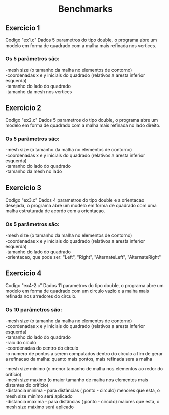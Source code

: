 <div align="center">
  <h1 align="center">Benchmarks</h1>
  <p align="center"></p>
</div>





## Exercício 1
 Codigo "ex1.c"
 Dados 5 parametros do tipo double, o programa abre um modelo em forma de quadrado com a malha mais refinada nos vertices.
 
 ### Os 5 parâmetros são: 
 
 -mesh size (o tamanho da malha no elementos de contorno)<br/>
 -coordenadas x e y iniciais do quadrado (relativos a aresta inferior esquerda)<br/>
 -tamanho do lado do quadrado<br/>
 -tamanho da mesh nos vertices<br/>
 
 
## Exercício 2
 Codigo "ex2.c"
 Dados 5 parametros do tipo double, o programa abre um modelo em forma de quadrado com a malha mais refinada no lado direito.
 
 ### Os 5 parâmetros são: 
 
 -mesh size (o tamanho da malha no elementos de contorno)<br/>
 -coordenadas x e y iniciais do quadrado (relativos a aresta inferior esquerda)<br/>
 -tamanho do lado do quadrado<br/>
 -tamanho da mesh no lado<br/>
 
## Exercício 3
 Codigo "ex3.c"
 Dados 4 parametros do tipo double e a orientacao desejada, o programa abre um modelo em forma de quadrado com uma malha estruturada de acordo com a orientacao. 
 
 ### Os 5 parâmetros são: 
 
 -mesh size (o tamanho da malha no elementos de contorno)<br/>
 -coordenadas x e y iniciais do quadrado (relativos a aresta inferior esquerda)<br/>
 -tamanho do lado do quadrado<br/>
 -orientacao, que pode ser: "Left", "Right", "AlternateLeft", "AlternateRight"<br/>
 
 ## Exercício 4
 Codigo "ex4-2.c"
 Dados 11 parametros do tipo double, o programa abre um modelo em forma de quadrado com um circulo vazio e a malha mais refinada nos arredores do circulo. 
 
 ### Os 10 parâmetros são: 
 
 -mesh size (o tamanho da malha no elementos de contorno)<br/>
 -coordenadas x e y iniciais do quadrado (relativos a aresta inferior esquerda)<br/>
 -tamanho do lado do quadrado<br/>
 -raio do ciculo<br/>
 -coordenadas do centro do circulo<br/>
 -o numero de pontos a serem computados dentro do círculo a fim de gerar a refinacao da malha: quanto mais pontos, mais refinada sera a malha<br/>
 
 -mesh size mínimo (o menor tamanho de malha nos elementos ao redor do orifício)<br/>
 -mesh size maximo (o maior tamanho de malha nos elementos mais distantes do orifício)<br/>
 -distancia minima  - para distâncias ( ponto - circulo)  menores que esta, o mesh size minímo será aplicado<br/>
 -distancia maxima  - para distâncias ( ponto - circulo)  maiores que esta, o mesh size máximo será aplicado<br/>
 
